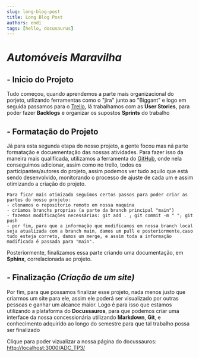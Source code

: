 ```yaml
---
slug: long-blog-post
title: Long Blog Post
authors: endi
tags: [hello, docusaurus]
---
```


<!--esse post de blog deve apresentar mais funcionalidades do MarkDown e ser dividido em um texto de 3 partes, assim como o próprio projeto-->

# *Automóveis Maravilha*
<!--Aqui pode começar, introduzindo sobre as partes mais iniciais de forma breve, como o jira,biggant e o trello -->
##  - Inicio do Projeto

Tudo começou, quando aprendemos a parte mais organizacional do porjeto, utlizando ferramentas como o "jira" junto ao "Biggant" e logo em seguida passamos para o [Trello](https://trello.com/?&aceid=&adposition=&adgroup=142052239375&campaign=18422680946&creative=666240335175&device=c&keyword=trello&matchtype=e&network=g&placement=&ds_kids=p73319094492&ds_e=GOOGLE&ds_eid=700000001557344&ds_e1=GOOGLE&gad_source=1&gclid=Cj0KCQiAsvWrBhC0ARIsAO4E6f8I0g0BcCCfGYX_RsCPL2WVGBVTIDY0COnVKlz_3Dgdt6lyP8-jC54aAsH9EALw_wcB&gclsrc=aw.ds), lá trabalhamos com as **User Stories**, para poder fazer **Backlogs** e organizar os supostos **Sprints** do trabalho

## - Formatação do Projeto 
<!--Ja nesta parte foquemos mais na segunda etapa do projeto,git,comando, sphinx -->
Já para esta segunda etapa do nosso projeto, a gente focou mas ná parte formatação e docuementação das nossas atividades. Para fazer isso da maneira mais qualificada, utilizamos a ferramenta do [GitHub](https://github.com/), onde nela conseguimos adicionar, assim como no trello, todos os participantes/autores do projeto, assim podemos ver tudo aquilo que está sendo desenvolvido, monitorando o processo de ajuste de cada um e assim otimizando a criação do projeto.

    Para ficar mais otimizado seguimos certos passos para poder criar as partes do nosso projeto:
    - clonamos o repositorio remoto em nossa maquina
    - criamos branchs proprias (a parte da branch principal "main")
    - fazemos modificações necessárias: git add . ; git commit -m " "; git push
    - por fim, para que a informação que modificamos em nossa branch local seja atualizada com a branch main, damos um pull e posteriormente,caso tudo esteja correto, damos um merge, e assim toda a informação modificada é passada para "main".

Posteriormente, finalizamos essa parte criando uma documentação, em **Sphinx**, correlacionada ao projeto. 

## - Finalização *(Criação de um site)*  
<!-- Agora para essa parte é so falarmos sobre o docussauros -->
Por fim, para que possamos finalizar esse projeto, nada menos justo que criarmos um site para ele, assim ele poderá ser visualizado por outras pessoas e ganhar um alcance maior. Logo é para isso que estamos utilizando a plataforma do **Docussauros**, para que podemos criar uma interface da nossa concessionária utilizando **Markdown**, **Git**, e conhecimento adquirido ao longo do semestre para que tal trabalho possa ser finalizado

Clique para poder vizualizar a nossa página do docussauros:
     [http://localhost:3000/ADC_TP3/](http://localhost:3000/ADC_TP3/)




